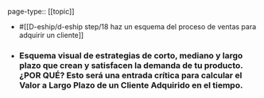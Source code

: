 page-type:: [[topic]]

- #[[D-eship/d-eship step/18 haz un esquema del proceso de ventas para adquirir un cliente]]

- ### Esquema visual de estrategias de corto, mediano y largo plazo que crean y satisfacen la demanda de tu producto. ¿POR QUÉ? Esto será una entrada crítica para calcular el Valor a Largo Plazo de un Cliente Adquirido en el tiempo.



